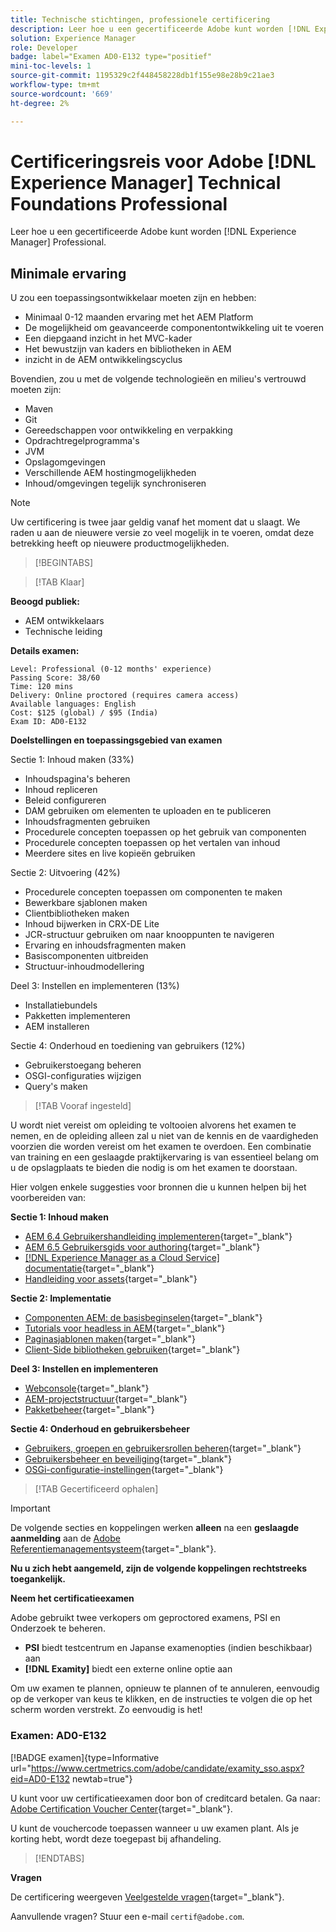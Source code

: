 ```yaml
---
title: Technische stichtingen, professionele certificering
description: Leer hoe u een gecertificeerde Adobe kunt worden [!DNL Experience Manager] Professional.
solution: Experience Manager
role: Developer
badge: label="Examen AD0-E132 type="positief"
mini-toc-levels: 1
source-git-commit: 1195329c2f448458228db1f155e98e28b9c21ae3
workflow-type: tm+mt
source-wordcount: '669'
ht-degree: 2%

---
```


# Certificeringsreis voor Adobe [!DNL Experience Manager] Technical Foundations Professional

Leer hoe u een gecertificeerde Adobe kunt worden [!DNL Experience Manager] Professional.

## Minimale ervaring

U zou een toepassingsontwikkelaar moeten zijn en hebben:

* Minimaal 0-12 maanden ervaring met het AEM Platform
* De mogelijkheid om geavanceerde componentontwikkeling uit te voeren
* Een diepgaand inzicht in het MVC-kader
* Het bewustzijn van kaders en bibliotheken in AEM
* inzicht in de AEM ontwikkelingscyclus

Bovendien, zou u met de volgende technologieën en milieu&#39;s vertrouwd moeten zijn:

* Maven
* Git
* Gereedschappen voor ontwikkeling en verpakking
* Opdrachtregelprogramma&#39;s
* JVM
* Opslagomgevingen
* Verschillende AEM hostingmogelijkheden
* Inhoud/omgevingen tegelijk synchroniseren

>[!NOTE]
>
>Uw certificering is twee jaar geldig vanaf het moment dat u slaagt. We raden u aan de nieuwere versie zo veel mogelijk in te voeren, omdat deze betrekking heeft op nieuwere productmogelijkheden.

>[!BEGINTABS]

>[!TAB Klaar]

**Beoogd publiek:**

* AEM ontwikkelaars
* Technische leiding

**Details examen:**

```
Level: Professional (0-12 months' experience)
Passing Score: 38/60
Time: 120 mins
Delivery: Online proctored (requires camera access)
Available languages: English
Cost: $125 (global) / $95 (India)
Exam ID: AD0-E132
```

**Doelstellingen en toepassingsgebied van examen**

Sectie 1: Inhoud maken (33%)

* Inhoudspagina&#39;s beheren
* Inhoud repliceren
* Beleid configureren
* DAM gebruiken om elementen te uploaden en te publiceren
* Inhoudsfragmenten gebruiken
* Procedurele concepten toepassen op het gebruik van componenten
* Procedurele concepten toepassen op het vertalen van inhoud
* Meerdere sites en live kopieën gebruiken

Sectie 2: Uitvoering (42%)

* Procedurele concepten toepassen om componenten te maken
* Bewerkbare sjablonen maken
* Clientbibliotheken maken
* Inhoud bijwerken in CRX-DE Lite
* JCR-structuur gebruiken om naar knooppunten te navigeren
* Ervaring en inhoudsfragmenten maken
* Basiscomponenten uitbreiden
* Structuur-inhoudmodellering

Deel 3: Instellen en implementeren (13%)

* Installatiebundels
* Pakketten implementeren
* AEM installeren

Sectie 4: Onderhoud en toediening van gebruikers (12%)

* Gebruikerstoegang beheren
* OSGI-configuraties wijzigen
* Query&#39;s maken

>[!TAB Vooraf ingesteld]

U wordt niet vereist om opleiding te voltooien alvorens het examen te nemen, en de opleiding alleen zal u niet van de kennis en de vaardigheden voorzien die worden vereist om het examen te overdoen. Een combinatie van training en een geslaagde praktijkervaring is van essentieel belang om u de opslagplaats te bieden die nodig is om het examen te doorstaan.

Hier volgen enkele suggesties voor bronnen die u kunnen helpen bij het voorbereiden van:

**Sectie 1: Inhoud maken**


* [AEM 6.4 Gebruikershandleiding implementeren](https://experienceleague.adobe.com/docs/experience-manager-64/deploying/home.html?lang=en){target="_blank"}
* [AEM 6.5 Gebruikersgids voor authoring](https://experienceleague.adobe.com/docs/experience-manager-65/authoring/home.html?lang=en){target="_blank"}
* [[!DNL Experience Manager as a Cloud Service] documentatie](https://experienceleague.adobe.com/docs/experience-manager-cloud-service/content/home.html?lang=en){target="_blank"}
* [Handleiding voor assets](https://experienceleague.adobe.com/docs/experience-manager-65/assets/home.html?lang=en){target="_blank"}

**Sectie 2: Implementatie**

* [Componenten AEM: de basisbeginselen](https://experienceleague.adobe.com/docs/experience-manager-65/developing/components/components-basics.html?lang=en){target="_blank"}
* [Tutorials voor headless in AEM](https://experienceleague.adobe.com/docs/experience-manager-learn/getting-started-with-aem-headless/overview.html?lang=en){target="_blank"}
* [Paginasjablonen maken](https://experienceleague.adobe.com/docs/experience-manager-65/authoring/siteandpage/templates.html?lang=en#creating-and-managing-templates){target="_blank"}
* [Client-Side bibliotheken gebruiken](https://experienceleague.adobe.com/docs/experience-manager-65/developing/introduction/clientlibs.html?lang=en){target="_blank"}

**Deel 3: Instellen en implementeren**

* [Webconsole](https://experienceleague.adobe.com/docs/experience-manager-65/deploying/configuring/web-console.html?lang=en){target="_blank"}
* [AEM-projectstructuur](https://experienceleague.adobe.com/docs/experience-manager-cloud-service/content/implementing/developing/aem-project-content-package-structure.html?lang=en#embedding-3rd-party-packages){target="_blank"}
* [Pakketbeheer](https://experienceleague.adobe.com/docs/experience-manager-65/administering/contentmanagement/package-manager.html?lang=en#what-are-packages){target="_blank"}

**Sectie 4: Onderhoud en gebruikersbeheer**

* [Gebruikers, groepen en gebruikersrollen beheren](https://experienceleague.adobe.com/docs/experience-manager-brand-portal/using/admin-tools/brand-portal-adding-users.html?lang=en#add-a-user){target="_blank"}
* [Gebruikersbeheer en beveiliging](https://experienceleague.adobe.com/docs/experience-manager-65/administering/security/security.html?lang=en){target="_blank"}
* [OSGi-configuratie-instellingen](https://experienceleague.adobe.com/docs/experience-manager-65/deploying/configuring/osgi-configuration-settings.html?lang=en){target="_blank"}

>[!TAB Gecertificeerd ophalen]

>[!IMPORTANT]
>
>De volgende secties en koppelingen werken **alleen**  na een **geslaagde aanmelding** aan de [Adobe Referentiemanagementsysteem](http://www.certmetrics.com/adobe){target="_blank"}.

**Nu u zich hebt aangemeld, zijn de volgende koppelingen rechtstreeks toegankelijk.**

**Neem het certificatieexamen**

Adobe gebruikt twee verkopers om geproctored examens, PSI en Onderzoek te beheren.

* **PSI** biedt testcentrum en Japanse examenopties (indien beschikbaar) aan
* **[!DNL Examity]** biedt een externe online optie aan

Om uw examen te plannen, opnieuw te plannen of te annuleren, eenvoudig op de verkoper van keus te klikken, en de instructies te volgen die op het scherm worden verstrekt. Zo eenvoudig is het!

### Examen: AD0-E132

[!BADGE examen]{type=Informative url="https://www.certmetrics.com/adobe/candidate/examity_sso.aspx?eid=AD0-E132 newtab=true"}

U kunt voor uw certificatieexamen door bon of creditcard betalen. Ga naar: [Adobe Certification Voucher Center](https://market.xvoucher.com/adobe/global){target="_blank"}.

U kunt de vouchercode toepassen wanneer u uw examen plant. Als je korting hebt, wordt deze toegepast bij afhandeling.

>[!ENDTABS]

**Vragen**

De certificering weergeven [Veelgestelde vragen](https://experienceleague.adobe.com/docs/certification/certification/faq.html?lang=en){target="_blank"}.

Aanvullende vragen? Stuur een e-mail `certif@adobe.com`.
